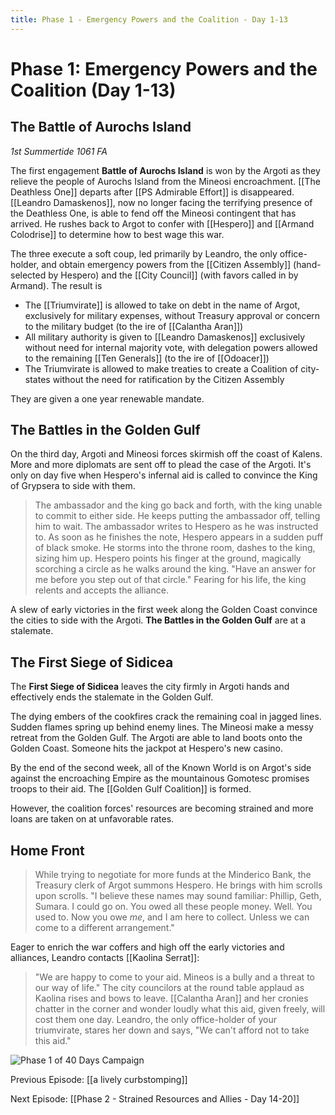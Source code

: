 ```yaml
---
title: Phase 1 - Emergency Powers and the Coalition - Day 1-13
---
```


# Phase 1: Emergency Powers and the Coalition (Day 1-13)

## The Battle of Aurochs Island

*1st Summertide 1061 FA*

The first engagement **Battle of Aurochs Island** is won by the Argoti as they relieve the people of Aurochs Island from the Mineosi encroachment. [[The Deathless One]] departs after [[PS Admirable Effort]] is disappeared. [[Leandro Damaskenos]], now no longer facing the terrifying presence of the Deathless One, is able to fend off the Mineosi contingent that has arrived. He rushes back to Argot to confer with [[Hespero]] and [[Armand Colodrise]] to determine how to best wage this war. 

The three execute a soft coup, led primarily by Leandro, the only office-holder, and obtain emergency powers from the [[Citizen Assembly]] (hand-selected by Hespero) and the [[City Council]] (with favors called in by Armand). The result is 

- The [[Triumvirate]] is allowed to take on debt in the name of Argot, exclusively for military expenses, without Treasury approval or concern to the military budget (to the ire of [[Calantha Aran]])
- All military authority is given to [[Leandro Damaskenos]] exclusively without need for internal majority vote, with delegation powers allowed to the remaining [[Ten Generals]] (to the ire of [[Odoacer]])
- The Triumvirate is allowed to make treaties to create a Coalition of city-states without the need for ratification by the Citizen Assembly 

They are given a one year renewable mandate. 

## The Battles in the Golden Gulf

On the third day, Argoti and Mineosi forces skirmish off the coast of Kalens. More and more diplomats are sent off to plead the case of the Argoti. It's only on day five when Hespero's infernal aid is called to convince the King of Grypsera to side with them. 

> The ambassador and the king go back and forth, with the king unable to commit to either side. He keeps putting the ambassador off, telling him to wait. The ambassador writes to Hespero as he was instructed to. As soon as he finishes the note, Hespero appears in a sudden puff of black smoke. He storms into the throne room, dashes to the king, sizing him up. Hespero points his finger at the ground, magically scorching a circle as he walks around the king. "Have an answer for me before you step out of that circle." Fearing for his life, the king relents and accepts the alliance.

A slew of early victories in the first week along the Golden Coast convince the cities to side with the Argoti. **The Battles in the Golden Gulf** are at a stalemate.

## The First Siege of Sidicea

The **First Siege of Sidicea** leaves the city firmly in Argoti hands and effectively ends the stalemate in the Golden Gulf. 

The dying embers of the cookfires crack the remaining coal in jagged lines. Sudden flames spring up behind enemy lines. The Mineosi make a messy retreat from the Golden Gulf. The Argoti are able to land boots onto the Golden Coast. Someone hits the jackpot at Hespero's new casino.

By the end of the second week, all of the Known World is on Argot's side against the encroaching Empire as the mountainous Gomotesc promises troops to their aid. The [[Golden Gulf Coalition]] is formed. 

However, the coalition forces' resources are becoming strained and more loans are taken on at unfavorable rates.


## Home Front
> While trying to negotiate for more funds at the Minderico Bank, the Treasury clerk of Argot summons Hespero. He brings with him scrolls upon scrolls. "I believe these names may sound familiar: Phillip, Geth, Sumara. I could go on. You owed all these people money. Well. You used to. Now you owe _me_, and I am here to collect. Unless we can come to a different arrangement."

Eager to enrich the war coffers and high off the early victories and alliances, Leandro contacts [[Kaolina Serrat]]:

> "We are happy to come to your aid. Mineos is a bully and a threat to our way of life." The city councilors at the round table applaud as Kaolina rises and bows to leave. [[Calantha Aran]] and her cronies chatter in the corner and wonder loudly what this aid, given freely, will cost them one day. Leandro, the only office-holder of your triumvirate, stares her down and says, "We can't afford not to take this aid."

![Phase 1 of 40 Days Campaign](/assets/phase1-13.png)

Previous Episode: [[a lively curbstomping]]

Next Episode: [[Phase 2 - Strained Resources and Allies - Day 14-20]]
